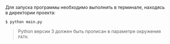 Для запуска программы необходимо выполнить в терминале, находясь в директории проекта:

```
$ python main.py
```

> Python версии 3 должен быть прописан в параметре окружения `PATH`.